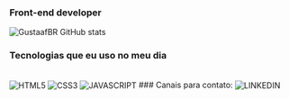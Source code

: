 
### Front-end developer

![GustaafBR GitHub stats](https://github-readme-stats.vercel.app/api?username=GustaafBR&show_icons=true&theme=tokyonight)

### Tecnologias que eu uso no meu dia

<div style="display: inline-block;"><br/>
    <img align="center" alt="HTML5" src="https://img.shields.io/badge/HTML5-E34F26?style=for-the-badge&logo=html5&logoColor=white">
    <img align="center" alt="CSS3" src="https://img.shields.io/badge/CSS3-1572B6?style=for-the-badge&logo=css3&logoColor=white">
    <img align="center" alt="JAVASCRIPT" src="https://img.shields.io/badge/JavaScript-F7DF1E?style=for-the-badge&logo=javascript&logoColor=black">
</div>
### Canais para contato: 
<div style="display: inline-block"><br/>
    <img align="center" alt="LINKEDIN" src="https://img.shields.io/badge/LinkedIn-0077B5?style=for-the-badge&logo=linkedin&logoColor=white">
</div>
